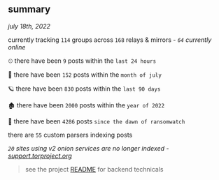
## summary
_july 18th, 2022_

currently tracking `114` groups across `168` relays & mirrors - _`64` currently online_

⏲ there have been `9` posts within the `last 24 hours`

🦈 there have been `152` posts within the `month of july`

🪐 there have been `830` posts within the `last 90 days`

🏚 there have been `2000` posts within the `year of 2022`

🦕 there have been `4286` posts `since the dawn of ransomwatch`

there are `55` custom parsers indexing posts

_`20` sites using v2 onion services are no longer indexed - [support.torproject.org](https://support.torproject.org/onionservices/v2-deprecation/)_

> see the project [README](https://github.com/joshhighet/ransomwatch#ransomwatch--) for backend technicals
